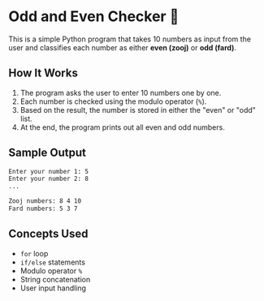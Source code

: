 # Odd and Even Checker 🔢

This is a simple Python program that takes 10 numbers as input from the user and classifies each number as either **even (zooj)** or **odd (fard)**.

## How It Works

1. The program asks the user to enter 10 numbers one by one.
2. Each number is checked using the modulo operator (`%`).
3. Based on the result, the number is stored in either the "even" or "odd" list.
4. At the end, the program prints out all even and odd numbers.

## Sample Output

```bash
Enter your number 1: 5
Enter your number 2: 8
...

Zooj numbers: 8 4 10
Fard numbers: 5 3 7
```


## Concepts Used

- `for` loop  
- `if/else` statements  
- Modulo operator `%`  
- String concatenation  
- User input handling
